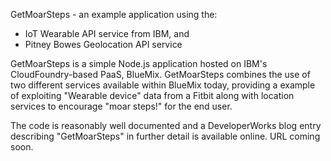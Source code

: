 GetMoarSteps - an example application using the:
  - IoT Wearable API service from IBM, and
  - Pitney Bowes Geolocation API service

GetMoarSteps is a simple Node.js application hosted on IBM's CloudFoundry-based
PaaS, BlueMix.  GetMoarSteps combines the use of two different services
available within BlueMix today, providing a example of exploiting "Wearable
device" data from a Fitbit along with location services to encourage "moar
steps!" for the end user.

The code is reasonably well documented and a DeveloperWorks blog entry
describing "GetMoarSteps" in further detail is available online.  URL coming
soon.
